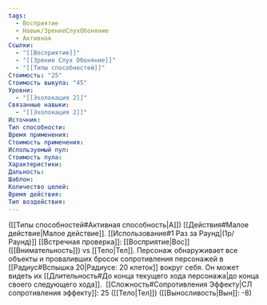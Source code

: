 ```yaml
---
tags:
  - Восприятие
  - Навык/ЗрениеСлухОбоняние
  - Активная
Ссылки:
  - "[[Восприятие]]"
  - "[[Зрение Слух Обоняние]]"
  - "[[Типы способностей]]"
Стоимость: "25"
Стоимость выкупа: "45"
Уровни:
  - "[[Эхолокация 2]]"
Связанные навыки:
  - "[[Эхолокация 2]]"
Источник:
Тип способности:
Время применения:
Стоимость применения:
Используемый пул:
Стоимость пула:
Характеристики:
Дальность:
Шаблон:
Количество целей:
Время действия:
Тип воздействия:
---
```

([[Типы способностей#Активная способность|А]]) [[Действия#Малое действие|Малое действие]]. [[Использование#1 Раз за Раунд|(1р/Раунд)]] [[Встречная проверка]]: [[Восприятие|Вос]] ([[Внимательность]]) vs [[Тело|Тел]]. Персонаж обнаруживает все объекты и проваливших бросок сопротивления персонажей в [[Радиус#Вспышка 20|Радиусе: 20 клеток]] вокруг себя. Он может видеть их [[Длительность#До конца текущего хода персонажа|до конца своего следующего хода]].  [[Сложность#Cопротивления Эффекту|СЛ сопротивления эффекту]]: 25 ([[Тело|Тел]]) ([[Выносливость|Вын]]: -8)